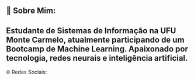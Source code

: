 ## 👋 Sobre Mim:
Estudante de Sistemas de Informação na UFU Monte Carmelo, atualmente participando de um Bootcamp de Machine Learning.
Apaixonado por tecnologia, redes neurais e inteligência artificial.
---
🌐 Redes Sociais:

